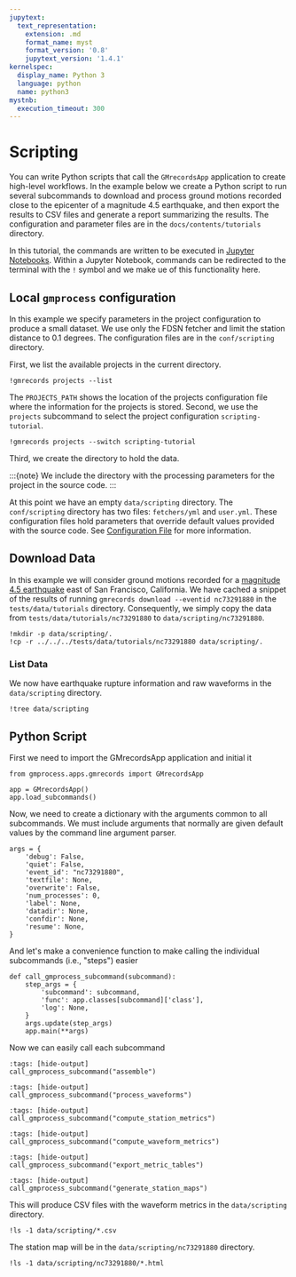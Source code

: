 ```yaml
---
jupytext:
  text_representation:
    extension: .md
    format_name: myst
    format_version: '0.8'
    jupytext_version: '1.4.1'
kernelspec:
  display_name: Python 3
  language: python
  name: python3
mystnb:
  execution_timeout: 300
---
```

# Scripting

You can write Python scripts that call the `GMrecordsApp` application to create high-level workflows.
In the example below we create a Python script to run several subcommands to download and process ground motions recorded close to the epicenter of a magnitude 4.5 earthquake, and then export the results to CSV files and generate a report summarizing the results.
The configuration and parameter files are in the `docs/contents/tutorials` directory.

In this tutorial, the commands are written to be executed in [Jupyter Notebooks](https://jupyter.org/). 
Within a Jupyter Notebook, commands can be redirected to the terminal with the `!` symbol and we make ue of this functionality here.

## Local `gmprocess` configuration

In this example we specify parameters in the project configuration to produce a small dataset.
We use only the FDSN fetcher and limit the station distance to 0.1 degrees.
The configuration files are in the `conf/scripting` directory.

First, we list the available projects in the current directory.

```{code-cell} ipython3
!gmrecords projects --list
```

The `PROJECTS_PATH` shows the location of the projects configuration file where the information for the projects is stored.
Second, we use the `projects` subcommand to select the project configuration `scripting-tutorial`.

```{code-cell} ipython3
!gmrecords projects --switch scripting-tutorial
```

Third, we create the directory to hold the data.

:::{note}
We include the directory with the processing parameters for the project in the source code.
:::

At this point we have an empty `data/scripting` directory.
The `conf/scripting` directory has two files: `fetchers/yml` and `user.yml`.
These configuration files hold parameters that override default values provided with the source code.
See [Configuration File](../manual/config_file) for more information.

## Download Data

In this example we will consider ground motions recorded for a [magnitude 4.5 earthquake](https://earthquake.usgs.gov/earthquakes/eventpage/nc73291880/executive) east of San Francisco, California.
We have cached a snippet of the results of running `gmrecords download --eventid nc73291880` in the `tests/data/tutorials` directory.
Consequently, we simply copy the data from `tests/data/tutorials/nc73291880` to `data/scripting/nc73291880`.

```{code-cell} ipython3
!mkdir -p data/scripting/.
!cp -r ../../../tests/data/tutorials/nc73291880 data/scripting/.
```


### List Data

We now have earthquake rupture information and raw waveforms in the `data/scripting` directory.

```{code-cell} ipython3
!tree data/scripting
```

## Python Script

First we need to import the GMrecordsApp application and initial it

```{code-cell} ipython3
from gmprocess.apps.gmrecords import GMrecordsApp

app = GMrecordsApp()
app.load_subcommands()
```

Now, we need to create a dictionary with the arguments common to all subcommands.
We must include arguments that normally are given default values by the command line argument parser.

```{code-cell} ipython3
args = {
    'debug': False,
    'quiet': False,
    'event_id': "nc73291880",
    'textfile': None,
    'overwrite': False,
    'num_processes': 0,
    'label': None,
    'datadir': None,
    'confdir': None,
    'resume': None,
}
```

And let's make a convenience function to make calling the individual subcommands (i.e., "steps") easier

```{code-cell} ipython3
def call_gmprocess_subcommand(subcommand):
    step_args = {
        'subcommand': subcommand,
        'func': app.classes[subcommand]['class'],
        'log': None,
    }
    args.update(step_args)
    app.main(**args)
```

Now we can easily call each subcommand

```{code-cell} ipython3
:tags: [hide-output]
call_gmprocess_subcommand("assemble")
```

```{code-cell} ipython3
:tags: [hide-output]
call_gmprocess_subcommand("process_waveforms")
```

```{code-cell} ipython3
:tags: [hide-output]
call_gmprocess_subcommand("compute_station_metrics")
```

```{code-cell} ipython3
:tags: [hide-output]
call_gmprocess_subcommand("compute_waveform_metrics")
```

```{code-cell} ipython3
:tags: [hide-output]
call_gmprocess_subcommand("export_metric_tables")
```

```{code-cell} ipython3
:tags: [hide-output]
call_gmprocess_subcommand("generate_station_maps")
```

This will produce CSV files with the waveform metrics in the `data/scripting` directory.

```{code-cell} ipython3
!ls -1 data/scripting/*.csv
```

The station map will be in the `data/scripting/nc73291880` directory.

```{code-cell} ipython3
!ls -1 data/scripting/nc73291880/*.html
```
